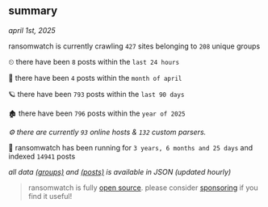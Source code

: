 
## summary
_april 1st, 2025_

ransomwatch is currently crawling `427` sites belonging to `208` unique groups

⏲ there have been `8` posts within the `last 24 hours`

🦈 there have been `4` posts within the `month of april`

🪐 there have been `793` posts within the `last 90 days`

🏚 there have been `796` posts within the `year of 2025`

_⚙️ there are currently `93` online hosts & `132` custom parsers._

🦕 ransomwatch has been running for `3 years, 6 months and 25 days` and indexed `14941` posts

_all data  [(groups)](http://ransomwhat.telemetry.ltd/groups) and [(posts)](http://ransomwhat.telemetry.ltd/posts) is available in JSON (updated hourly)_

> ransomwatch is fully [open source](https://github.com/joshhighet/ransomwatch#ransomwatch--). please consider [sponsoring](https://github.com/sponsors/joshhighet) if you find it useful!
